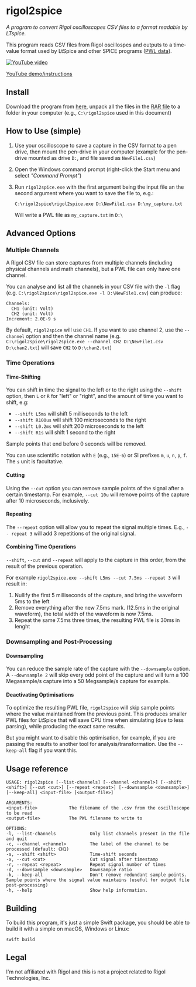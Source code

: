 # rigol2spice

*A program to convert Rigol oscilloscopes CSV files to a format readable by LTspice.*

This program reads CSV files from Rigol oscillospes and outputs to a time-value format used by LtSpice and other SPICE programs ([PWL data](https://www.analog.com/en/technical-articles/ltspice-importing-exporting-pwl-data.html)). 

[![YouTube video](https://img.youtube.com/vi/AaCvPtJ-cZM/0.jpg)](https://www.youtube.com/watch?v=AaCvPtJ-cZM)

[YouTube demo/instructions](https://www.youtube.com/watch?v=AaCvPtJ-cZM)

## Install

Download the program from [here](https://github.com/RuiCarneiro/rigol2spice/releases), unpack all the files in the [RAR file](https://www.rarlab.com/) to a folder in your computer (e.g., `C:\rigol2spice` used in this document)

## How to Use (simple) 

1. Use your oscilloscope to save a capture in the CSV format to a pen drive, then mount the pen-drive in your computer (example for the pen-drive mounted as drive `D:`, and file saved as `NewFile1.csv`)
2. Open the Windows command prompt (right-click the Start menu and select *"Command Prompt"*)
3. Run `rigol2spice.exe` with the first argument being the input file an the second argument where you want to save the file to, e.g.:
    
       C:\rigol2spice\rigol2spice.exe D:\NewFile1.csv D:\my_capture.txt
    Will write a PWL file as `my_capture.txt` in `D:\`

## Advanced Options

### Multiple Channels

A Rigol CSV file can store captures from multiple channels (including physical channels and math channels), but a PWL file can only have one channel.

You can analyse and list all the channels in your CSV file with the `-l` flag (e.g. `C:\rigol2spice\rigol2spice.exe -l D:\NewFile1.csv`) can produce:

    Channels:
      CH1 (unit: Volt)
      CH2 (unit: Volt)
    Increment: 2.0E-9 s

By default, `rigol2spice` will use `CH1`. If you want to use channel 2, use the `--channel` option and then the channel name (e.g. `C:\rigol2spice\rigol2spice.exe --channel CH2 D:\NewFile1.csv D:\chan2.txt`) will save `CH2` to `D:\chan2.txt`) 

### Time Operations

#### Time-Shifting

You can shift in time the signal to the left or to the right using the `--shift` option, then `L` or `R` for "left" or "right", and the amount of time you want to shift, e.g:

* `--shift L5ms` will shift 5 milliseconds to the left
* `--shift R100us` will shift 100 microseconds to the right
* `--shift L0.2ms` will shift 200 microseconds to the left
* `--shift R1s` will shift 1 second to the right

Sample points that end before 0 seconds will be removed.

You can use scientific notation with `E` (e.g., `15E-6`) or SI prefixes `m`, `u`, `n`, `p`, `f`. The `s` unit is facultative.

#### Cutting

Using the `--cut` option you can remove sample points of the signal after a certain timestamp. For example, `--cut 10u` will remove points of the capture after 10 microseconds, inclusively.

#### Repeating

The `--repeat`  option will allow you to repeat the signal multiple times. E.g., `-- repeat 3` will add 3 repetitions of the original signal.

#### Combining Time Operations

`--shift`, `--cut` and `--repeat` will apply to the capture in this order, from the result of the previous operation.

For example `rigol2spice.exe --shift L5ms --cut 7.5ms --repeat 3` will result in:

1. Nullify the first 5 milliseconds of the capture, and bring the waveform 5ms to the left
2. Remove everything after the new 7.5ms mark. (12.5ms in the original waveform), the total width of the waveform is now 7.5ms.
3. Repeat the same 7.5ms three times, the resulting PWL file is 30ms in lenght


### Downsampling and Post-Processing

#### Downsampling

You can reduce the sample rate of the capture with the `--downsample` option. A `--downsample 2` will skip every odd point of the capture and will turn a 100 Megasample/s capture into a 50 Megsample/s capture for example.

#### Deactivating Optimisations

To optimize the resulting PWL file, `rigol2spice` will skip sample points where the value maintained from the previous point. This produces smaller PWL files for LtSpice that will save CPU time when simulating (due to less parsing), while producing the exact same results.

But you might want to disable this optimisation, for example, if you are passing the results to another tool for analysis/transformation. Use the `--keep-all` flag if you want this.

## Usage reference

    USAGE: rigol2spice [--list-channels] [--channel <channel>] [--shift <shift>] [--cut <cut>] [--repeat <repeat>] [--downsample <downsample>] [--keep-all] <input-file> [<output-file>]

    ARGUMENTS:
    <input-file>            The filename of the .csv from the oscilloscope to be read
    <output-file>           The PWL filename to write to

    OPTIONS:
    -l, --list-channels             Only list channels present in the file and quit
    -c, --channel <channel>         The label of the channel to be processed (default: CH1)
    -s, --shift <shift>             Time-shift seconds
    -x, --cut <cut>                 Cut signal after timestamp
    -r, --repeat <repeat>           Repeat signal number of times
    -d, --downsample <downsample>   Downsample ratio
    -k, --keep-all                  Don't remove redundant sample points. Sample points where the signal value maintains (useful for output file post-processing)
    -h, --help                      Show help information.


## Building

To build this program, it's just a simple Swift package, you should be able to build it with a simple on macOS, Windows or Linux:

    swift build

## Legal

I'm not affiliated with Rigol and this is not a project related to Rigol Technologies, Inc.
